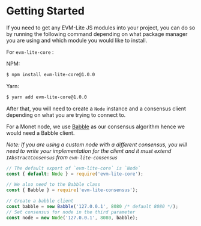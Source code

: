 # Getting Started

If you need to get any EVM-Lite JS modules into your project, you can do so by running the following command depending on what package manager you are using and which module you would like to install.

For `evm-lite-core` :

NPM:

```bash
$ npm install evm-lite-core@1.0.0
```

Yarn:

```bash
$ yarn add evm-lite-core@1.0.0
```

After that, you will need to create a `Node` instance and a consensus client depending on what you are trying to connect to.

For a Monet node, we use [Babble]() as our consensus algorithm hence we would need a Babble client.

_Note: If you are using a custom node with a different consensus, you will need to write your implementation for the client and it must extend `IAbstractConsensus` from `evm-lite-consensus`_

```javascript
// The default export of `evm-lite-core` is `Node`
const { default: Node } = require('evm-lite-core');

// We also need to the Babble class
const { Babble } = require('evm-lite-consensus');

// Create a babble client
const babble = new Babble('127.0.0.1', 8080 /* default 8080 */);
// Set consensus for node in the third parameter
const node = new Node('127.0.0.1', 8080, babble);
```
